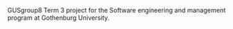 GUSgroup8 
Term 3 project for the Software engineering and management program at Gothenburg University.

